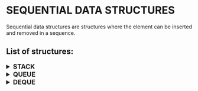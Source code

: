 # SEQUENTIAL DATA STRUCTURES

Sequential data structures are structures where the element can be inserted and removed in a sequence.

## List of structures:

<details>

<summary style="font-size: 1.25em; font-weight: bold">STACK</summary>

The stack is a last element in and first out data structure that can be customized using the preprocessor.

```c++
// macro settings to define stack properties before including library
#define STACK_DATA_TYPE [type]   // defines the data type to store
#define STACK_SIZE      [size]   // defines the maximum positive array size
#define STACK_ASSERT    [assert] // defines the assert function for invalid states
#include "stack.h"
```

The stack structure is made out of the array that stores the elements and a size variable to get the current element count.

```c++
typedef struct stack {
    STACK_DATA_TYPE elements[STACK_SIZE]; // elements array
    size_t size;                          // size of stack
} stack_s;
```

<details>

<summary style="font-size: 1.25em; font-weight: bold">create</summary>

Creates an empty stack structure.

```c++
stack_s create_stack(void);
```

```c++
#define STACK_DATA_TYPE int
#include "stack.h"

int main() {
    stack_s stack = create_stack();
    
    // do something
    
    return 0;
}
```

</details>

<details>

<summary style="font-size: 1.25em; font-weight: bold">destroy</summary>

Destroys stack and all elements in it.

```c++
typedef void (*destroy_stack_fn) (STACK_DATA_TYPE * element);
void destroy_stack(stack_s * stack, const destroy_stack_fn destroy);
```

```c++
#define STACK_DATA_TYPE char*
#include "stack.h"

#include <stdlib.h>

void destroy_string(STACK_DATA_TYPE * string) {
    free(*string);
    (*string) = NULL;
}

int main() {
    stack_s stack = create_stack();
    
    // do something
    
    destroy_stack(&stack, destroy_string);
    
    return 0;
}
```

</details>

<details>

<summary style="font-size: 1.25em; font-weight: bold">clear</summary>

Clears all elements in stack.

```c++
typedef void (*destroy_stack_fn) (STACK_DATA_TYPE * element);
void clear_stack(stack_s * stack, const destroy_stack_fn destroy);
```

```c++
#define STACK_DATA_TYPE char*
#include "stack.h"

#include <stdlib.h>

void destroy_string(STACK_DATA_TYPE * string) {
    free(*string);
    (*string) = NULL;
}

int main() {
    stack_s stack = create_stack();
    
    // do something
    
    clear_stack(&stack, destroy_string);
    
    // do something anew
    
    destroy_stack(&stack, destroy_string);
    
    return 0;
}
```

</details>

<details>

<summary style="font-size: 1.25em; font-weight: bold">copy</summary>

Copies the stack and all its elements into a new structure.

```c++
typedef STACK_DATA_TYPE (*copy_stack_fn) (const STACK_DATA_TYPE element);
stack_s copy_stack(const stack_s * stack, const copy_stack_fn copy);
```

```c++
#define STACK_DATA_TYPE int
#include "stack.h"

STACK_DATA_TYPE copy_int(const STACK_DATA_TYPE integer) {
    return integer;
}

int main() {
    stack_s stack = create_stack();
    
    // do something
    
    stack_s copy = copy_stack(&stack, copy_int);
    
    // do something with stack and copy

    return 0;
}
```

</details>

<details>

<summary style="font-size: 1.25em; font-weight: bold">is empty</summary>

Checks if stack is empty.

```c++
bool is_empty_stack(const stack_s * stack);
```

```c++
#define STACK_DATA_TYPE int
#include "stack.h"

int main() {
    stack_s stack = create_stack();
    
    // do something
    
    while (!is_empty_stack(&stack)) {
        // do something while stack is not empty
    }

    return 0;
}
```

</details>

<details>

<summary style="font-size: 1.25em; font-weight: bold">is full</summary>

Checks if stack is full.

```c++
bool is_full_stack(const stack_s * stack);
```

```c++
#define STACK_DATA_TYPE int
#include "stack.h"

int main() {
    stack_s stack = create_stack();
        
    while (!is_full_stack(&stack)) {
        // do something while stack is not full
    }

    return 0;
}
```

</details>

<details>

<summary style="font-size: 1.25em; font-weight: bold">foreach</summary>

Iterates over and operates on each element in structure using generic arguments.

```c++
typedef bool (*operate_stack_fn) (STACK_DATA_TYPE * element, void * args);
void foreach_stack(stack_s * stack, const operate_stack_fn operate, void * args);
```

```c++
#define STACK_DATA_TYPE int
#include "stack.h"

bool increment(STACK_DATA_TYPE * integer, void * value) {
    int * true_value = value;
    (*integer) += (*true_value);
    
    return true; // to iterate over each element
}

int main() {
    stack_s stack = create_stack();
    
    // do something
    
    int value = 42;
    foreach_stack(&stack, increment, &value);
    
    // do something with incremented stack elements

    return 0;
}
```

</details>

<details>

<summary style="font-size: 1.25em; font-weight: bold">map</summary>

Map function that maps elements into array and manages it using size and args.

```c++
void (*manage_stack_fn) (STACK_DATA_TYPE * array, const size_t size, void * args);
void map_stack(stack_s * stack, const manage_stack_fn manage, void * args);
```

```c++
#define STACK_DATA_TYPE int
#include "stack.h"

#include <stdlib.h>

int compare_int(const void * a, const void * b) {
    return (*(STACK_DATA_TYPE*)(a)) - (*(STACK_DATA_TYPE*)(b));
}

void sort_int(STACK_DATA_TYPE * array, const size_t size, void * compare) {
    qsort(array, size, sizeof(STACK_DATA_TYPE), compare);
}

int main() {
    stack_s stack = create_stack();
    
    // do something
    
    map_stack(&stack, sort_int, compare_int);
    
    // do something with sorted stack elements

    return 0;
}
```

</details>

<details>

<summary style="font-size: 1.25em; font-weight: bold">peep</summary>

Gets element at the top of the stack without removing it.

```c++
STACK_DATA_TYPE peep_stack(const stack_s * stack);
```

```c++
#define STACK_DATA_TYPE int
#include "stack.h"

int main() {
    stack_s stack = create_stack();
    
    // do something
    
    STACK_DATA_TYPE element = peep_stack(&stack);
    
    // do something with top element

    return 0;
}
```

</details>

<details>

<summary style="font-size: 1.25em; font-weight: bold">push</summary>

Pushes the element to the top of the stack.

```c++
void push_stack(stack_s * stack, const STACK_DATA_TYPE element);
```

```c++
#define STACK_DATA_TYPE int
#include "stack.h"

int main() {
    stack_s stack = create_stack();
    
    STACK_DATA_TYPE element = { 0 };
    push_stack(&stack, element);
    
    // do something

    return 0;
}
```

</details>

<details>

<summary style="font-size: 1.25em; font-weight: bold">pop</summary>

Pops and removes the element at the top of the stack.

```c++
STACK_DATA_TYPE pop_stack(stack_s * stack);
```

```c++
#define STACK_DATA_TYPE int
#include "stack.h"

int main() {
    stack_s stack = create_stack();
    
    // do something
    
    STACK_DATA_TYPE element = pop_stack(&stack);
    
    // do something with removed element

    return 0;
}
```

</details>

</details>

<details>

<summary style="font-size: 1.25em; font-weight: bold">QUEUE</summary>

The queue is a first element in and first out data structure that can be customized using the preprocessor.

```c++
// macro settings to define queue properties before including library
#define QUEUE_DATA_TYPE [type]   // defines the data type to store
#define QUEUE_SIZE      [size]   // defines the maximum positive array size
#define QUEUE_ASSERT    [assert] // defines the assert function for invalid states
#include "queue.h"
```

The queue structure is made out of the array that stores the elements, a size variable to get the current element count and a current index to retrieve the first added element. The structure relies on a circular array mechanism.

```c++
typedef struct queue {
    QUEUE_DATA_TYPE elements[QUEUE_SIZE]; // elements array
    size_t size;                          // size of structure
    size_t current;                       // current index of first element
} queue_s;

```

<details>

<summary style="font-size: 1.25em; font-weight: bold">create</summary>

Creates an empty queue structure.

```c++
queue_s create_queue(void);
```

```c++
#define QUEUE_DATA_TYPE int
#include "queue.h"

int main() {
    queue_s queue = create_queue();
    
    // do something
    
    return 0;
}
```

</details>

<details>

<summary style="font-size: 1.25em; font-weight: bold">destroy</summary>

Destroys queue and all elements in it.

```c++
typedef void (*destroy_queue_fn) (QUEUE_DATA_TYPE * element);
void destroy_queue(queue_s * queue, const destroy_queue_fn destroy);
```

```c++
#define QUEUE_DATA_TYPE char*
#include "queue.h"

#include <stdlib.h>

void destroy_string(QUEUE_DATA_TYPE * string) {
    free(*string);
    (*string) = NULL;
}

int main() {
    queue_s queue = create_queue();
    
    // do something
    
    destroy_queue(&queue, destroy_string);
    
    return 0;
}
```

</details>

<details>

<summary style="font-size: 1.25em; font-weight: bold">clear</summary>

Clears all elements in queue.

```c++
typedef void (*destroy_queue_fn) (QUEUE_DATA_TYPE * element);
void clear_queue(queue_s * queue, const destroy_queue_fn destroy);
```

```c++
#define QUEUE_DATA_TYPE char*
#include "queue.h"

#include <stdlib.h>

void destroy_string(QUEUE_DATA_TYPE * string) {
    free(*string);
    (*string) = NULL;
}

int main() {
    queue_s queue = create_queue();
    
    // do something
    
    clear_queue(&queue, destroy_string);
    
    // do something anew
    
    destroy_queue(&queue, destroy_string);
    
    return 0;
}
```

</details>

<details>

<summary style="font-size: 1.25em; font-weight: bold">copy</summary>

Copies the queue and all its elements into a new structure.

```c++
typedef QUEUE_DATA_TYPE (*copy_queue_fn) (const QUEUE_DATA_TYPE element);
queue_s copy_queue(const queue_s * queue, const copy_queue_fn copy);
```

```c++
#define QUEUE_DATA_TYPE int
#include "queue.h"

QUEUE_DATA_TYPE copy_int(const QUEUE_DATA_TYPE integer) {
    return integer;
}

int main() {
    queue_s queue = create_queue();
    
    // do something
    
    queue_s copy = copy_queue(&queue, copy_int);
    
    // do something with queue and copy

    return 0;
}
```

</details>

<details>

<summary style="font-size: 1.25em; font-weight: bold">is empty</summary>

Checks if queue is empty.

```c++
bool is_empty_queue(const queue_s * queue);
```

```c++
#define QUEUE_DATA_TYPE int
#include "queue.h"

int main() {
    queue_s queue = create_queue();
    
    // do something
    
    while (!is_empty_queue(&queue)) {
        // do something while queue is not empty
    }

    return 0;
}
```

</details>

<details>

<summary style="font-size: 1.25em; font-weight: bold">is full</summary>

Checks if queue is full.

```c++
bool is_full_queue(const queue_s * queue);
```

```c++
#define QUEUE_DATA_TYPE int
#include "queue.h"

int main() {
    queue_s queue = create_queue();
        
    while (!is_full_queue(&queue)) {
        // do something while queue is not full
    }

    return 0;
}
```

</details>

<details>

<summary style="font-size: 1.25em; font-weight: bold">foreach</summary>

Iterates over and operates on each element in structure using generic arguments.

```c++
typedef bool (*operate_queue_fn) (QUEUE_DATA_TYPE * element, void * args);
void foreach_queue(queue_s * queue, const operate_queue_fn operate, void * args);
```

```c++
#define QUEUE_DATA_TYPE int
#include "queue.h"

bool increment(QUEUE_DATA_TYPE * integer, void * value) {
    int * true_value = value;
    (*integer) += (*true_value);
    
    return true; // to iterate over each element
}

int main() {
    queue_s queue = create_queue();
    
    // do something
    
    int value = 42;
    foreach_queue(&queue, increment, &value);
    
    // do something with incremented queue elements

    return 0;
}
```

</details>

<details>

<summary style="font-size: 1.25em; font-weight: bold">map</summary>

Map function that maps elements into array and manages it using size and args.

```c++
void (*manage_queue_fn) (QUEUE_DATA_TYPE * array, const size_t size, void * args);
void map_queue(queue_s * queue, const manage_queue_fn manage, void * args);
```

```c++
#define QUEUE_DATA_TYPE int
#include "queue.h"

#include <stdlib.h>

int compare_int(const void * a, const void * b) {
    return (*(QUEUE_DATA_TYPE*)(a)) - (*(QUEUE_DATA_TYPE*)(b));
}

void sort_int(QUEUE_DATA_TYPE * array, const size_t size, void * compare) {
    qsort(array, size, sizeof(QUEUE_DATA_TYPE), compare);
}

int main() {
    queue_s queue = create_queue();
    
    // do something
    
    map_queue(&queue, sort_int, compare_int);
    
    // do something with sorted queue elements

    return 0;
}
```

</details>

<details>

<summary style="font-size: 1.25em; font-weight: bold">peek</summary>

Gets element at the beginning of the queue without removing it.

```c++
QUEUE_DATA_TYPE peek_queue(const queue_s * queue);
```

```c++
#define QUEUE_DATA_TYPE int
#include "queue.h"

int main() {
    queue_s queue = create_queue();
    
    // do something
    
    QUEUE_DATA_TYPE element = peek_queue(&queue);
    
    // do something with top element

    return 0;
}
```

</details>

<details>

<summary style="font-size: 1.25em; font-weight: bold">enqueue</summary>

Enqueues the element to the end of the queue.

```c++
void enqueue_queue(queue_s * queue, const QUEUE_DATA_TYPE element);
```

```c++
#define QUEUE_DATA_TYPE int
#include "queue.h"

int main() {
    queue_s queue = create_queue();
    
    QUEUE_DATA_TYPE element = { 0 };
    enqueue_queue(&queue, element);
    
    // do something

    return 0;
}
```

</details>

<details>

<summary style="font-size: 1.25em; font-weight: bold">dequeue</summary>

Dequeues and removes the element at the beginning of the queue.

```c++
QUEUE_DATA_TYPE dequeue_queue(queue_s * queue);
```

```c++
#define QUEUE_DATA_TYPE int
#include "queue.h"

int main() {
    queue_s queue = create_queue();
    
    // do something
    
    QUEUE_DATA_TYPE element = dequeue_queue(&queue);
    
    // do something with removed element

    return 0;
}
```

</details>

</details>

<details>

<summary style="font-size: 1.25em; font-weight: bold">DEQUE</summary>

The deque is a double ended queue that allows elements to be added and removed from its front and rear. It can be customized using the preprocessor.

```c++
// macro settings to define deque properties before including library
#define DEQUE_DATA_TYPE [type]   // defines the data type to store
#define DEQUE_SIZE      [size]   // defines the maximum positive array size
#define DEQUE_ASSERT    [assert] // defines the assert function for invalid states
#include "deque.h"
```

The deque structure is made out of the array that stores the elements, a size variable to get the element count and a current index to retrieve the rear element. The structure relies on a circular array mechanism.

```c++
typedef struct deque {
    DEQUE_DATA_TYPE elements[DEQUE_SIZE]; // elements array
    size_t size;                          // size of structure
    size_t current;                       // current index of first element
} deque_s;

```

<details>

<summary style="font-size: 1.25em; font-weight: bold">create</summary>

Creates an empty deque structure.

```c++
deque_s create_deque(void);
```

```c++
#define DEQUE_DATA_TYPE int
#include "deque.h"

int main() {
    deque_s deque = create_deque();
    
    // do something
    
    return 0;
}
```

</details>

<details>

<summary style="font-size: 1.25em; font-weight: bold">destroy</summary>

Destroys deque and all elements in it.

```c++
typedef void (*destroy_deque_fn) (DEQUE_DATA_TYPE * element);
void destroy_deque(deque_s * deque, const destroy_deque_fn destroy);
```

```c++
#define DEQUE_DATA_TYPE char*
#include "deque.h"

#include <stdlib.h>

void destroy_string(DEQUE_DATA_TYPE * string) {
    free(*string);
    (*string) = NULL;
}

int main() {
    deque_s deque = create_deque();
    
    // do something
    
    destroy_deque(&deque, destroy_string);
    
    return 0;
}
```

</details>

<details>

<summary style="font-size: 1.25em; font-weight: bold">clear</summary>

Clears all elements in deque.

```c++
typedef void (*destroy_deque_fn) (DEQUE_DATA_TYPE * element);
void clear_deque(deque_s * deque, const destroy_deque_fn destroy);
```

```c++
#define DEQUE_DATA_TYPE char*
#include "deque.h"

#include <stdlib.h>

void destroy_string(DEQUE_DATA_TYPE * string) {
    free(*string);
    (*string) = NULL;
}

int main() {
    deque_s deque = create_deque();
    
    // do something
    
    clear_deque(&deque, destroy_string);
    
    // do something anew
    
    destroy_deque(&deque, destroy_string);
    
    return 0;
}
```

</details>

<details>

<summary style="font-size: 1.25em; font-weight: bold">copy</summary>

Copies the deque and all its elements into a new structure.

```c++
typedef DEQUE_DATA_TYPE (*copy_deque_fn) (const DEQUE_DATA_TYPE element);
deque_s copy_deque(const deque_s * deque, const copy_deque_fn copy);
```

```c++
#define DEQUE_DATA_TYPE int
#include "deque.h"

DEQUE_DATA_TYPE copy_int(const DEQUE_DATA_TYPE integer) {
    return integer;
}

int main() {
    deque_s deque = create_deque();
    
    // do something
    
    deque_s copy = copy_deque(&deque, copy_int);
    
    // do something with deque and copy

    return 0;
}
```

</details>

<details>

<summary style="font-size: 1.25em; font-weight: bold">is empty</summary>

Checks if deque is empty.

```c++
bool is_empty_deque(const deque_s * deque);
```

```c++
#define DEQUE_DATA_TYPE int
#include "deque.h"

int main() {
    deque_s deque = create_deque();
    
    // do something
    
    while (!is_empty_deque(&deque)) {
        // do something while deque is not empty
    }

    return 0;
}
```

</details>

<details>

<summary style="font-size: 1.25em; font-weight: bold">is full</summary>

Checks if deque is full.

```c++
bool is_full_deque(const deque_s * deque);
```

```c++
#define DEQUE_DATA_TYPE int
#include "deque.h"

int main() {
    deque_s deque = create_deque();
        
    while (!is_full_deque(&deque)) {
        // do something while deque is not full
    }

    return 0;
}
```

</details>

<details>

<summary style="font-size: 1.25em; font-weight: bold">foreach front</summary>

Iterates over and operates on each element in structure using generic arguments from the front.

```c++
typedef bool (*operate_deque_fn) (DEQUE_DATA_TYPE * element, void * args);
void foreach_front_deque(deque_s * deque, const operate_deque_fn operate, void * args);
```

```c++
#define DEQUE_DATA_TYPE int
#include "deque.h"

bool increment(DEQUE_DATA_TYPE * integer, void * value) {
    int * true_value = value;
    (*integer) += (*true_value);
    
    return true; // to iterate over each element
}

int main() {
    deque_s deque = create_deque();
    
    // do something
    
    int value = 42;
    foreach_front_deque(&deque, increment, &value);
    
    // do something with incremented deque elements

    return 0;
}
```

</details>

<details>

<summary style="font-size: 1.25em; font-weight: bold">foreach rear</summary>

Iterates over and operates on each element in structure using generic arguments from the rear.

```c++
typedef bool (*operate_deque_fn) (DEQUE_DATA_TYPE * element, void * args);
void foreach_rear_deque(deque_s * deque, const operate_deque_fn operate, void * args);
```

```c++
#define DEQUE_DATA_TYPE int
#include "deque.h"

bool increment(DEQUE_DATA_TYPE * integer, void * value) {
    int * true_value = value;
    (*integer) += (*true_value);
    
    return true; // to iterate over each element
}

int main() {
    deque_s deque = create_deque();
    
    // do something
    
    int value = 42;
    foreach_rear_deque(&deque, increment, &value);
    
    // do something with incremented deque elements

    return 0;
}
```

</details>

<details>

<summary style="font-size: 1.25em; font-weight: bold">map</summary>

Map function that maps elements into array and manages it using size and args.

```c++
void (*manage_deque_fn) (DEQUE_DATA_TYPE * array, const size_t size, void * args);
void map_deque(deque_s * deque, const manage_deque_fn manage, void * args);
```

```c++
#define DEQUE_DATA_TYPE int
#include "deque.h"

#include <stdlib.h>

int compare_int(const void * a, const void * b) {
    return (*(DEQUE_DATA_TYPE*)(a)) - (*(DEQUE_DATA_TYPE*)(b));
}

void sort_int(DEQUE_DATA_TYPE * array, const size_t size, void * compare) {
    qsort(array, size, sizeof(DEQUE_DATA_TYPE), compare);
}

int main() {
    deque_s deque = create_deque();
    
    // do something
    
    map_deque(&deque, sort_int, compare_int);
    
    // do something with sorted deque elements

    return 0;
}
```

</details>

<details>

<summary style="font-size: 1.25em; font-weight: bold">peek front</summary>

Gets element at the front of the deque without removing it.

```c++
DEQUE_DATA_TYPE peek_front_deque(const deque_s * deque);
```

```c++
#define DEQUE_DATA_TYPE int
#include "deque.h"

int main() {
    deque_s deque = create_deque();
    
    // do something
    
    DEQUE_DATA_TYPE element = peek_front_deque(&deque);
    
    // do something with top element

    return 0;
}
```

</details>

<details>

<summary style="font-size: 1.25em; font-weight: bold">peek rear</summary>

Gets element at the rear of the deque without removing it.

```c++
DEQUE_DATA_TYPE peek_rear_deque(const deque_s * deque);
```

```c++
#define DEQUE_DATA_TYPE int
#include "deque.h"

int main() {
    deque_s deque = create_deque();
    
    // do something
    
    DEQUE_DATA_TYPE element = peek_rear_deque(&deque);
    
    // do something with top element

    return 0;
}
```

</details>

<details>

<summary style="font-size: 1.25em; font-weight: bold">enqueue front</summary>

Enqueue the element to the front of the deque.

```c++
void enqueue_front_deque(deque_s * deque, const DEQUE_DATA_TYPE element);
```

```c++
#define DEQUE_DATA_TYPE int
#include "deque.h"

int main() {
    deque_s deque = create_deque();
    
    DEQUE_DATA_TYPE element = { 0 };
    enqueue_front_deque(&deque, element);
    
    // do something

    return 0;
}
```

</details>

<details>

<summary style="font-size: 1.25em; font-weight: bold">enqueue rear</summary>

Enqueue the element to the rear of the deque.

```c++
void enqueue_rear_deque(deque_s * deque, const DEQUE_DATA_TYPE element);
```

```c++
#define DEQUE_DATA_TYPE int
#include "deque.h"

int main() {
    deque_s deque = create_deque();
    
    DEQUE_DATA_TYPE element = { 0 };
    enqueue_rear_deque(&deque, element);
    
    // do something

    return 0;
}
```

</details>

<details>

<summary style="font-size: 1.25em; font-weight: bold">dequeue front</summary>

Dequeues and removes the element at the front of the deque.

```c++
DEQUE_DATA_TYPE dequeue_front_deque(deque_s * deque);
```

```c++
#define DEQUE_DATA_TYPE int
#include "deque.h"

int main() {
    deque_s deque = create_deque();
    
    // do something
    
    DEQUE_DATA_TYPE element = dequeue_front_deque(&deque);
    
    // do something with removed element

    return 0;
}
```

</details>

<details>

<summary style="font-size: 1.25em; font-weight: bold">dequeue rear</summary>

Dequeues and removes the element at the rear of the deque.

```c++
DEQUE_DATA_TYPE dequeue_rear_deque(deque_s * deque);
```

```c++
#define DEQUE_DATA_TYPE int
#include "deque.h"

int main() {
    deque_s deque = create_deque();
    
    // do something
    
    DEQUE_DATA_TYPE element = dequeue_rear_deque(&deque);
    
    // do something with removed element

    return 0;
}
```

</details>

</details>
